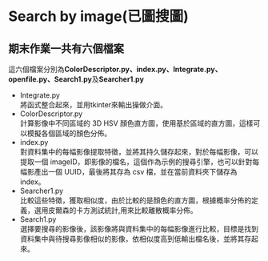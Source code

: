 # Search by image(已圖搜圖)
## 期末作業一共有六個檔案
這六個檔案分別為**ColorDescriptor.py、index.py、Integrate.py、openfile.py、Search1.py**及**Searcher1.py**
* Integrate.py  
	將函式整合起來，並用tkinter來輸出操做介面。  
* ColorDescriptor.py  
	計算影像中不同區域的 3D HSV 顏色直方圖，使用基於區域的直方圖，這樣可以模擬各個區域的顏色分佈。  
* index.py  
	對資料集中的每幅影像提取特徵，並將其持久儲存起來，對於每幅影像，可以提取一個 imageID，即影像的檔名，這個作為示例的搜尋引擎，也可以針對每幅影產出一個 UUID，最後將其存為 csv 檔，並在當前資料夾下儲存為 index。  
* Searcher1.py  
	比較這些特徵，獲取相似度，由於比較的是顏色的直方圖，根據概率分佈的定義，選用皮爾森的卡方測試統計,用來比較離散概率分佈。  
* Search1.py  
	選擇要搜尋的影像後，該影像將與資料集中的每幅影像進行比較，目標是找到資料集中與待搜尋影像相似的影像，依相似度高到低輸出檔名後，並將其存起來。  
 
